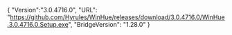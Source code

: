 {
  "Version":"3.0.4716.0",
  "URL": "https://github.com/Hyrules/WinHue/releases/download/3.0.4716.0/WinHue.3.0.4716.0.Setup.exe",
  "BridgeVersion": "1.28.0"
}           
